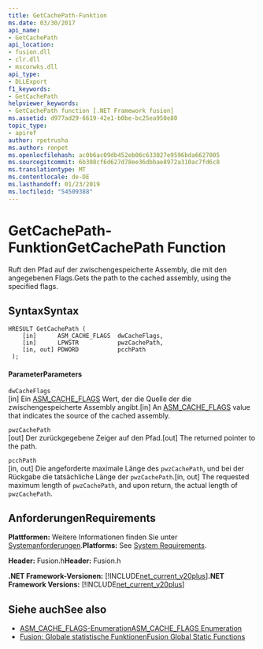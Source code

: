 ```yaml
---
title: GetCachePath-Funktion
ms.date: 03/30/2017
api_name:
- GetCachePath
api_location:
- fusion.dll
- clr.dll
- mscorwks.dll
api_type:
- DLLExport
f1_keywords:
- GetCachePath
helpviewer_keywords:
- GetCachePath function [.NET Framework fusion]
ms.assetid: d977ad29-6619-42e1-b0be-bc25ea950e80
topic_type:
- apiref
author: rpetrusha
ms.author: ronpet
ms.openlocfilehash: ac0b6ac09db452eb06c633027e9596bda6627005
ms.sourcegitcommit: 6b308cf6d627d78ee36dbbae8972a310ac7fd6c8
ms.translationtype: MT
ms.contentlocale: de-DE
ms.lasthandoff: 01/23/2019
ms.locfileid: "54509388"
---
```

# <a name="getcachepath-function"></a><span data-ttu-id="7e7c3-102">GetCachePath-Funktion</span><span class="sxs-lookup"><span data-stu-id="7e7c3-102">GetCachePath Function</span></span>
<span data-ttu-id="7e7c3-103">Ruft den Pfad auf der zwischengespeicherte Assembly, die mit den angegebenen Flags.</span><span class="sxs-lookup"><span data-stu-id="7e7c3-103">Gets the path to the cached assembly, using the specified flags.</span></span>  
  
## <a name="syntax"></a><span data-ttu-id="7e7c3-104">Syntax</span><span class="sxs-lookup"><span data-stu-id="7e7c3-104">Syntax</span></span>  
  
```  
HRESULT GetCachePath (  
    [in]      ASM_CACHE_FLAGS  dwCacheFlags,  
    [in]      LPWSTR           pwzCachePath,  
    [in, out] PDWORD           pcchPath  
 );  
```  
  
#### <a name="parameters"></a><span data-ttu-id="7e7c3-105">Parameter</span><span class="sxs-lookup"><span data-stu-id="7e7c3-105">Parameters</span></span>  
 `dwCacheFlags`  
 <span data-ttu-id="7e7c3-106">[in] Ein [ASM_CACHE_FLAGS](../../../../docs/framework/unmanaged-api/fusion/asm-cache-flags-enumeration.md) Wert, der die Quelle der die zwischengespeicherte Assembly angibt.</span><span class="sxs-lookup"><span data-stu-id="7e7c3-106">[in] An [ASM_CACHE_FLAGS](../../../../docs/framework/unmanaged-api/fusion/asm-cache-flags-enumeration.md) value that indicates the source of the cached assembly.</span></span>  
  
 `pwzCachePath`  
 <span data-ttu-id="7e7c3-107">[out] Der zurückgegebene Zeiger auf den Pfad.</span><span class="sxs-lookup"><span data-stu-id="7e7c3-107">[out] The returned pointer to the path.</span></span>  
  
 `pcchPath`  
 <span data-ttu-id="7e7c3-108">[in, out] Die angeforderte maximale Länge des `pwzCachePath`, und bei der Rückgabe die tatsächliche Länge der `pwzCachePath`.</span><span class="sxs-lookup"><span data-stu-id="7e7c3-108">[in, out] The requested maximum length of `pwzCachePath`, and upon return, the actual length of `pwzCachePath`.</span></span>  
  
## <a name="requirements"></a><span data-ttu-id="7e7c3-109">Anforderungen</span><span class="sxs-lookup"><span data-stu-id="7e7c3-109">Requirements</span></span>  
 <span data-ttu-id="7e7c3-110">**Plattformen:** Weitere Informationen finden Sie unter [Systemanforderungen](../../../../docs/framework/get-started/system-requirements.md).</span><span class="sxs-lookup"><span data-stu-id="7e7c3-110">**Platforms:** See [System Requirements](../../../../docs/framework/get-started/system-requirements.md).</span></span>  
  
 <span data-ttu-id="7e7c3-111">**Header:** Fusion.h</span><span class="sxs-lookup"><span data-stu-id="7e7c3-111">**Header:** Fusion.h</span></span>  
  
 <span data-ttu-id="7e7c3-112">**.NET Framework-Versionen:** [!INCLUDE[net_current_v20plus](../../../../includes/net-current-v20plus-md.md)]</span><span class="sxs-lookup"><span data-stu-id="7e7c3-112">**.NET Framework Versions:** [!INCLUDE[net_current_v20plus](../../../../includes/net-current-v20plus-md.md)]</span></span>  
  
## <a name="see-also"></a><span data-ttu-id="7e7c3-113">Siehe auch</span><span class="sxs-lookup"><span data-stu-id="7e7c3-113">See also</span></span>
- [<span data-ttu-id="7e7c3-114">ASM_CACHE_FLAGS-Enumeration</span><span class="sxs-lookup"><span data-stu-id="7e7c3-114">ASM_CACHE_FLAGS Enumeration</span></span>](../../../../docs/framework/unmanaged-api/fusion/asm-cache-flags-enumeration.md)
- [<span data-ttu-id="7e7c3-115">Fusion: Globale statistische Funktionen</span><span class="sxs-lookup"><span data-stu-id="7e7c3-115">Fusion Global Static Functions</span></span>](../../../../docs/framework/unmanaged-api/fusion/fusion-global-static-functions.md)
